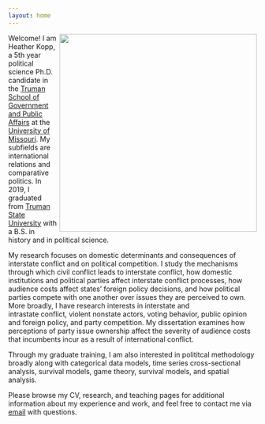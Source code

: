 ```yaml
---
layout: home
---
```

<img align="right" src="https://heatherkopp.github.io/files/kopp.jpg" height="400"/>

Welcome! I am Heather Kopp, a 5th year political science Ph.D. candidate in the [Truman School of Government and Public Affairs](https://www.truman.missouri.edu/) at the [University of Missouri](https://www.missouri.edu/). My subfields are international relations and comparative politics. In 2019, I graduated from [Truman State University](https://www.truman.edu/) with a B.S. in <br> history and in political science. 

My research focuses on domestic determinants and consequences of interstate conflict and on political competition. I study the mechanisms through which civil conflict leads to interstate conflict, how domestic  <br> institutions and political parties affect interstate conflict processes, how audience costs affect states’ foreign policy decisions, and how political parties compete with one another over issues they are perceived to own. More broadly, I have research interests in interstate and <br> intrastate conflict, violent nonstate actors, voting behavior, public opinion and foreign policy, and party competition. My dissertation examines how perceptions of party issue ownership affect the severity of audience costs that incumbents incur as a result of international conflict.

Through my graduate training, I am also interested in polititcal methodology broadly along with categorical data models, time series cross-sectional analysis, survival models, game theory, survival models, and spatial analysis. 

Please browse my CV, research, and teaching pages for additional information about my experience and work, and feel free to contact me via [email](mailto:hmk439@mail.missouri.edu) with questions.
